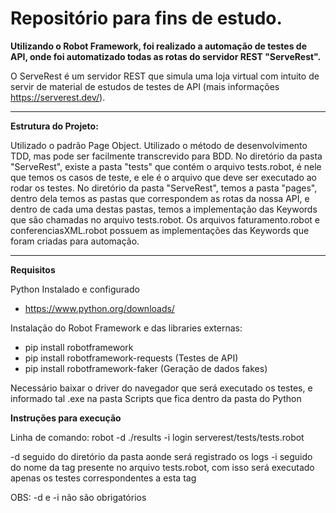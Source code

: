 # Repositório para fins de estudo.

**Utilizando o Robot Framework, foi realizado a automação de testes de API, onde foi automatizado todas as rotas do servidor REST "ServeRest".**

O ServeRest é um servidor REST que simula uma loja virtual com intuito de servir de material de estudos de testes de API (mais informações https://serverest.dev/).

________________________________________

**Estrutura do Projeto:**

Utilizado o padrão Page Object.
Utilizado o método de desenvolvimento TDD, mas pode ser facilmente transcrevido para BDD.
No diretório da pasta "ServeRest", existe a pasta "tests" que contém o arquivo tests.robot, é nele que temos os casos de teste, e ele é o arquivo que deve ser executado ao rodar os testes.
No diretório da pasta "ServeRest", temos a pasta "pages", dentro dela temos as pastas que correspondem as rotas da nossa API, e dentro de cada uma destas pastas, temos a implementação das Keywords que são chamadas no arquivo tests.robot.
Os arquivos faturamento.robot e conferenciasXML.robot possuem as implementações das Keywords que foram criadas para automação.

________________________________________

**Requisitos**

Python Instalado e configurado
- https://www.python.org/downloads/

Instalação do Robot Framework e das libraries externas:
  - pip install robotframework
  - pip install robotframework-requests (Testes de API)
  - pip install robotframework-faker (Geração de dados fakes)

Necessário baixar o driver do navegador que será executado os testes, e informado tal .exe na pasta Scripts que fica dentro da pasta do Python

**Instruções para execução**

Linha de comando: robot -d ./results -i login serverest/tests/tests.robot

-d seguido do diretório da pasta aonde será registrado os logs
-i seguido do nome da tag presente no arquivo tests.robot, com isso será executado apenas os testes correspondentes a esta tag

OBS: -d e -i não são obrigatórios
